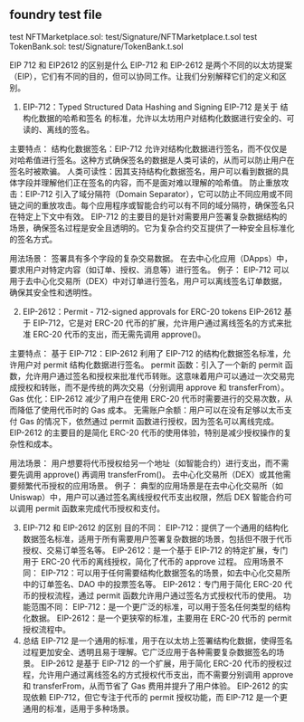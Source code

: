 ## foundry test file
test NFTMarketplace.sol: test/Signature/NFTMarketplace.t.sol
test TokenBank.sol: test/Signature/TokenBank.t.sol

EIP 712 和 EIP2612 的区别是什么
EIP-712 和 EIP-2612 是两个不同的以太坊提案（EIP），它们有不同的目的，但可以协同工作。让我们分别解释它们的定义和区别。

1. EIP-712：Typed Structured Data Hashing and Signing
EIP-712 是关于 结构化数据的哈希和签名 的标准，允许以太坊用户对结构化数据进行安全的、可读的、离线的签名。

主要特点：
结构化数据签名：EIP-712 允许对结构化数据进行签名，而不仅仅是对哈希值进行签名。这种方式确保签名的数据是人类可读的，从而可以防止用户在签名时被欺骗。
人类可读性：因其支持结构化数据签名，用户可以看到数据的具体字段并理解他们正在签名的内容，而不是面对难以理解的哈希值。
防止重放攻击：EIP-712 引入了域分隔符（Domain Separator），它可以防止不同应用或不同链之间的重放攻击。每个应用程序或智能合约可以有不同的域分隔符，确保签名只在特定上下文中有效。
EIP-712 的主要目的是针对需要用户签署复杂数据结构的场景，确保签名过程是安全且透明的。它为复杂合约交互提供了一种安全且标准化的签名方式。

用法场景：
签署具有多个字段的复杂交易数据。
在去中心化应用（DApps）中，要求用户对特定内容（如订单、授权、消息等）进行签名。
例子：
EIP-712 可以用于去中心化交易所（DEX）中对订单进行签名，用户可以离线签名订单数据，确保其安全性和透明性。

2. EIP-2612：Permit - 712-signed approvals for ERC-20 tokens
EIP-2612 基于 EIP-712，它是对 ERC-20 代币的扩展，允许用户通过离线签名的方式来批准 ERC-20 代币的支出，而无需先调用 approve()。

主要特点：
基于 EIP-712：EIP-2612 利用了 EIP-712 的结构化数据签名标准，允许用户对 permit 结构化数据进行签名。
permit 函数：引入了一个新的 permit 函数，允许用户通过签名和授权来批准代币转账。这意味着用户可以通过一次交易完成授权和转账，而不是传统的两次交易（分别调用 approve 和 transferFrom）。
Gas 优化：EIP-2612 减少了用户在使用 ERC-20 代币时需要进行的交易次数，从而降低了使用代币时的 Gas 成本。
无需账户余额：用户可以在没有足够以太币支付 Gas 的情况下，依然通过 permit 函数进行授权，因为签名可以离线完成。
EIP-2612 的主要目的是简化 ERC-20 代币的使用体验，特别是减少授权操作的复杂性和成本。

用法场景：
用户想要将代币授权给另一个地址（如智能合约）进行支出，而不需要先调用 approve() 再调用 transferFrom()。
去中心化交易所（DEX）或其他需要频繁代币授权的应用场景。
例子：
典型的应用场景是在去中心化交易所（如 Uniswap）中，用户可以通过签名离线授权代币支出权限，然后 DEX 智能合约可以调用 permit 函数来完成代币授权和支付。

3. EIP-712 和 EIP-2612 的区别
目的不同：
EIP-712：提供了一个通用的结构化数据签名标准，适用于所有需要用户签署复杂数据的场景，包括但不限于代币授权、交易订单签名等。
EIP-2612：是一个基于 EIP-712 的特定扩展，专门用于 ERC-20 代币的离线授权，简化了代币的 approve 过程。
应用场景不同：
EIP-712：可以用于任何需要结构化数据签名的场景，如去中心化交易所中的订单签名、DAO 中的投票签名等。
EIP-2612：专门用于简化 ERC-20 代币的授权流程，通过 permit 函数允许用户通过签名方式授权代币的使用。
功能范围不同：
EIP-712：是一个更广泛的标准，可以用于签名任何类型的结构化数据。
EIP-2612：是一个更狭窄的标准，主要用在 ERC-20 代币的 permit 授权流程中。
4. 总结
EIP-712 是一个通用的标准，用于在以太坊上签署结构化数据，使得签名过程更加安全、透明且易于理解。它广泛应用于各种需要复杂数据签名的场景。
EIP-2612 是基于 EIP-712 的一个扩展，用于简化 ERC-20 代币的授权过程，允许用户通过离线签名的方式授权代币支出，而不需要分别调用 approve 和 transferFrom，从而节省了 Gas 费用并提升了用户体验。
EIP-2612 的实现依赖 EIP-712，但它专注于代币的 permit 授权功能，而 EIP-712 是一个更通用的标准，适用于多种场景。
